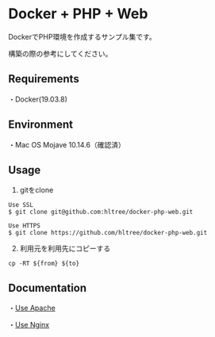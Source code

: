 # Docker + PHP + Web

DockerでPHP環境を作成するサンプル集です。

構築の際の参考にしてください。

## Requirements

・Docker(19.03.8)

## Environment

・Mac OS Mojave 10.14.6（確認済）

## Usage

1. gitをclone
```
Use SSL
$ git clone git@github.com:hltree/docker-php-web.git

Use HTTPS
$ git clone https://github.com/hltree/docker-php-web.git
```

2. 利用元を利用先にコピーする
```
cp -RT ${from} ${to}
```

## Documentation

・[Use Apache](/apache/README.md)

・[Use Nginx](/nginx/README.md)
